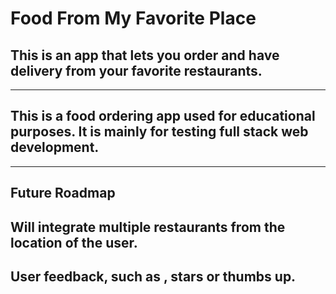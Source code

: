 # Food From My Favorite Place
## This is an app that lets you order and have delivery from your favorite restaurants.

------------------------------------------------------------------------------

## This is a food ordering app used for educational purposes. It is mainly for testing full stack web development.

------------------------------------------------------------------------------

## Future Roadmap

## Will integrate multiple restaurants from the location of the user.

## User feedback, such as , stars or thumbs up.
